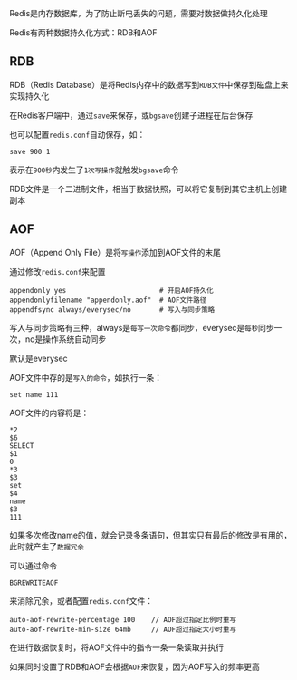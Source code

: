 Redis是内存数据库，为了防止断电丢失的问题，需要对数据做持久化处理

Redis有两种数据持久化方式：RDB和AOF

## RDB

RDB（Redis Database）是将Redis内存中的数据写到`RDB文件`中保存到磁盘上来实现持久化

在Redis客户端中，通过`save`来保存，或`bgsave`创建子进程在后台保存

也可以配置`redis.conf`自动保存，如：

```
save 900 1
```

表示在`900秒`内发生了`1次写操作`就触发`bgsave`命令

RDB文件是一个二进制文件，相当于数据快照，可以将它复制到其它主机上创建副本

## AOF

AOF（Append Only File）是将`写操作`添加到AOF文件的末尾

通过修改`redis.conf`来配置

```
appendonly yes                       # 开启AOF持久化
appendonlyfilename "appendonly.aof"  # AOF文件路径
appendfsync always/everysec/no       # 写入与同步策略
```

写入与同步策略有三种，always是`每写一次命令`都同步，everysec是`每秒`同步一次，no是操作系统自动同步

默认是everysec

AOF文件中存的是`写入的命令`，如执行一条：

```
set name 111
```

AOF文件的内容将是：

```
*2
$6
SELECT
$1
0
*3
$3
set
$4
name
$3
111
```

如果多次修改name的值，就会记录多条语句，但其实只有最后的修改是有用的，此时就产生了`数据冗余`

可以通过命令

```
BGREWRITEAOF
```

来消除冗余，或者配置`redis.conf`文件：

```
auto-aof-rewrite-percentage 100    // AOF超过指定比例时重写
auto-aof-rewrite-min-size 64mb     // AOF超过指定大小时重写
```

在进行数据恢复时，将AOF文件中的指令一条一条读取并执行

如果同时设置了RDB和AOF会根据`AOF`来恢复，因为AOF写入的频率更高